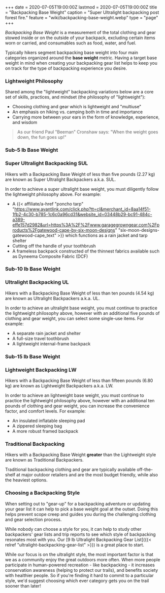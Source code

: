 +++
date = 2020-07-05T19:00:00Z
lastmod = 2020-07-05T19:00:00Z
title = "Backpacking Base Weight"
caption = "Super Ultralight backpacking post forest fire."
feature = "wiki/backpacking-base-weight.webp"
type = "page"
+++

*Backpacking Base Weight* is a measurement of the total clothing and gear stowed inside or on the outside of your backpack, excluding certain items worn or carried, and consumables such as food, water, and fuel.

Typically hikers segment backpacking base weight into four main categories organized around the **base weight** metric. Having a target base weight in mind when creating your backpacking gear list helps to keep you on track for the type of backpacking experience you desire.

### Lightweight Philosophy

Shared among the "lightweight" backpacking variations below are a core set of skills, practices, and mindset (the philosophy of "lightweight"):

- Choosing clothing and gear which is lightweight and "multiuse"
- An emphasis on hiking vs. camping both in time and importance
- Carrying more between your ears in the form of knowledge, experience, and wisdom

> As our friend Paul "Beeman" Cronshaw says: "When the weight goes down, the fun goes up!"

### Sub-5 lb Base Weight
### Super Ultralight Backpacking SUL

Hikers with a Backpacking Base Weight of less than five pounds (2.27 kg) are known as Super Ultralight Backpackers a.k.a. SUL.

In order to achieve a super ultralight base weight, you must diligently follow the lightweight philosophy above. For example:

- A {{< affiliate/a-href "poncho tarp" "https://www.avantlink.com/click.php?tt=cl&merchant_id=8aa14f51-1fb2-4c30-b785-1c6c0a96cd31&website_id=03448b29-bc91-484c-a389-effe157d2982&url=https%3A%2F%2Fwww.garagegrowngear.com%2Fproducts%2Fgatewood-cape-by-six-moon-designs" "six-moon-designs-gatewood-cape_text" >}} which functions as a rain jacket and tarp shelter
- Cutting off the handle of your toothbrush
- A frameless backpack constructed of the thinnest fabrics available such as Dyneema Composite Fabric (DCF)

### Sub-10 lb Base Weight
### Ultralight Backpacking UL

Hikers with a Backpacking Base Weight of less than ten pounds (4.54 kg) are known as Ultralight Backpackers a.k.a. UL.

In order to achieve an ultralight base weight, you must continue to practice the lightweight philosophy above, however with an additional five pounds of clothing and gear weight, you can select some single-use items. For example:

- A separate rain jacket and shelter
- A full-size travel toothbrush
- A lightweight internal-frame backpack

### Sub-15 lb Base Weight
### Lightweight Backpacking LW

Hikers with a Backpacking Base Weight of less than fifteen pounds (6.80 kg) are known as Lightweight Backpackers a.k.a. LW.

In order to achieve an lightweight base weight, you must continue to practice the lightweight philosophy above, however with an additional ten pounds of clothing and gear weight, you can increase the convenience factor, and comfort levels. For example:

- An insulated inflatable sleeping pad
- A zippered sleeping bag
- A more robust framed backpack

### Traditional Backpacking

Hikers with a Backpacking Base Weight **greater** than the Lightweight style are known as Traditional Backpackers.

Traditional backpacking clothing and gear are typically available off-the-shelf at major outdoor retailers and are the most budget friendly, while also the heaviest options.

### Choosing a Backpacking Style

When setting out to "gear-up" for a backpacking adventure or updating your gear list it can help to pick a base weight goal at the outset. Doing this helps prevent scope creep and guides you during the challenging clothing and gear selection process.

While nobody can choose a style for you, it can help to study other backpackers' gear lists and trip reports to see which style of backpacking resonates most with you. Our [9 lb Ultralight Backpacking Gear List]({{< relref "ultralight-backpacking-gear-list" >}}) is a great place to start.

While our focus is on the ultralight style, the most important factor is that we as a community enjoy the great outdoors more often. When more people participate in human-powered recreation - like backpacking - it increases conservation awareness (helping to protect our trails), and benefits society with healthier people. So if you're finding it hard to commit to a particular style, we'd suggest choosing which ever category gets you on the trail sooner than later!

